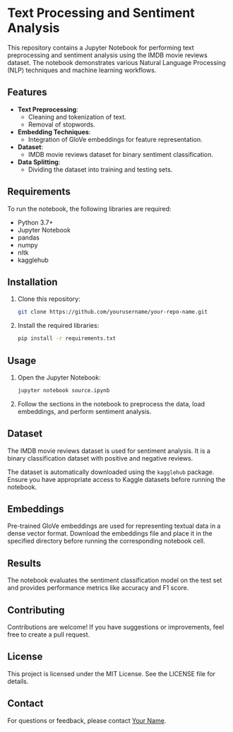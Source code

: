 # Text Processing and Sentiment Analysis

This repository contains a Jupyter Notebook for performing text preprocessing and sentiment analysis using the IMDB movie reviews dataset. The notebook demonstrates various Natural Language Processing (NLP) techniques and machine learning workflows.

## Features

- **Text Preprocessing**:
  - Cleaning and tokenization of text.
  - Removal of stopwords.
- **Embedding Techniques**:
  - Integration of GloVe embeddings for feature representation.
- **Dataset**:
  - IMDB movie reviews dataset for binary sentiment classification.
- **Data Splitting**:
  - Dividing the dataset into training and testing sets.

## Requirements

To run the notebook, the following libraries are required:

- Python 3.7+
- Jupyter Notebook
- pandas
- numpy
- nltk
- kagglehub

## Installation

1. Clone this repository:
   ```bash
   git clone https://github.com/yourusername/your-repo-name.git
   ```
2. Install the required libraries:
   ```bash
   pip install -r requirements.txt
   ```

## Usage

1. Open the Jupyter Notebook:
   ```bash
   jupyter notebook source.ipynb
   ```
2. Follow the sections in the notebook to preprocess the data, load embeddings, and perform sentiment analysis.

## Dataset

The IMDB movie reviews dataset is used for sentiment analysis. It is a binary classification dataset with positive and negative reviews.

The dataset is automatically downloaded using the `kagglehub` package. Ensure you have appropriate access to Kaggle datasets before running the notebook.

## Embeddings

Pre-trained GloVe embeddings are used for representing textual data in a dense vector format. Download the embeddings file and place it in the specified directory before running the corresponding notebook cell.

## Results

The notebook evaluates the sentiment classification model on the test set and provides performance metrics like accuracy and F1 score.

## Contributing

Contributions are welcome! If you have suggestions or improvements, feel free to create a pull request.

## License

This project is licensed under the MIT License. See the LICENSE file for details.

## Contact

For questions or feedback, please contact [Your Name](mailto:your-email@example.com).

